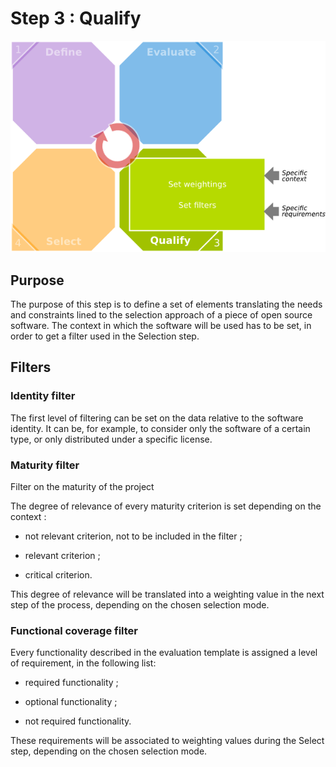 # Step 3 : Qualify

![Position in the process](Images/qualify-en.png)

## Purpose

The purpose of this step is to define a set of elements translating the needs and constraints lined to the selection approach of a piece of open source software. The context in which the software will be used has to be set, in order to get a filter used in the Selection step.

## Filters

### Identity filter

The first level of filtering can be set on the data relative to the software identity. It can be, for example, to consider only the software of a certain type, or only distributed under a specific license.

### Maturity filter

Filter on the maturity of the project

The degree of relevance of every maturity criterion is set depending on the context :

* not relevant criterion, not to be included in the filter ;

* relevant criterion ;

* critical criterion.

This degree of relevance will be translated into a weighting value in the next step of the process, depending on the chosen selection mode.

### Functional coverage filter

Every functionality described in the evaluation template is assigned a level of requirement, in the following list:

* required functionality ;

* optional functionality ;

* not required functionality.

These requirements will be associated to weighting values during the Select step, depending on the chosen selection mode.
